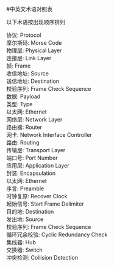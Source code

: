 #中英文术语对照表

以下术语按出现顺序排列

协议: Protocol  
摩尔斯码: Morse Code  
物理层: Physical Layer  
连接层: Link Layer  
帧: Frame  
收信地址: Source  
送信地址: Destination  
校验序列: Frame Check Sequence  
数据: Payload  
类型: Type    
以太网: Ethernet   
网络层: Network Layer  
路由器: Router  
网卡: Network Interface Controller  
路由: Routing  
传输层: Transport Layer  
端口号: Port Number  
应用层: Application Layer  
封装: Encapsulation  
以太网: Ethernet  
序言: Preamble  
时钟复原: Recover Clock  
起始信号: Start Frame Delimiter  
目的地: Destination  
发出地: Source  
校验序列: Frame Check Sequence  
循环冗余校验: Cyclic Redundancy Check  
集线器: Hub  
交换器: Switch  
冲突检测: Collision Detection  
  

  
  
    

 
    
 

